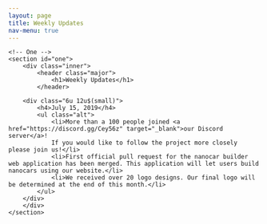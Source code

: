 ```yaml
---
layout: page
title: Weekly Updates
nav-menu: true
---
```


<!-- Main -->
<div id="main" class="alt">

	<!-- One -->
	<section id="one">
		<div class="inner">
			<header class="major">
				<h1>Weekly Updates</h1>
			</header>

		<div class="6u 12u$(small)">
			<h4>July 15, 2019</h4>
			<ul class="alt">
				<li>More than a 100 people joined <a href="https://discord.gg/Cey56z" target="_blank">our Discord server</a>!
				If you would like to follow the project more closely please join us!</li>
				<li>First official pull request for the nanocar builder web application has been merged. This application will let users build nanocars using our website.</li>
				<li>We received over 20 logo designs. Our final logo will be determined at the end of this month.</li>
			</ul>
		</div>
		</div>
	</section>
</div>
